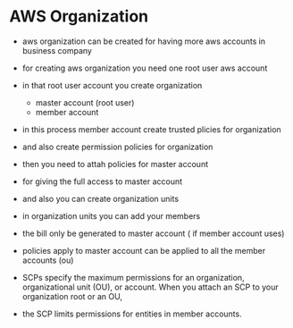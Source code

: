 # AWS Organization

* aws organization can be created for having more aws accounts in business company

* for creating aws organization you need one root user aws account

* in that root user account you create organization 

   - master account (root user)
   - member account

* in this process member account create trusted plicies for organization 

* and also create permission policies for organization 

* then you need to attah policies for master account

* for giving the full access to master account 

* and also you can create organization units 

* in organization units you can add your members 

* the bill only be generated to master account ( if member account uses)

* policies apply to master account can be applied to all the member accounts (ou)

* SCPs specify the maximum permissions for an organization, organizational unit (OU), or account. When you attach an SCP to your organization root or an OU,

* the SCP limits permissions for entities in member accounts.
